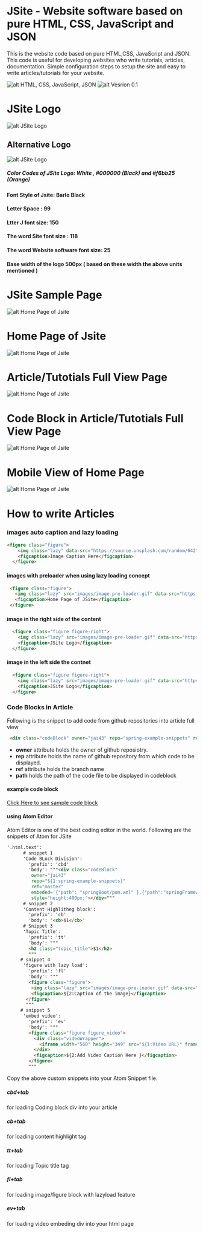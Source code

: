# JSite - Website software based on pure HTML, CSS, JavaScript and JSON
This is the website code based on pure HTML,CSS, JavaScript and JSON. This code is useful for developing websites who write tutorials, articles, documentation. Simple configuration steps to setup the site and easy to write articles/tutorials for your website. 

![alt HTML, CSS, JavaScript, JSON](https://img.shields.io/badge/Technologies-HTML,%20CSS,%20JavaScript,%20JSON-deeppink?style=for-the-badge) ![alt Vesrion 0.1](https://img.shields.io/badge/Version-0.1-green?style=for-the-badge)

# JSite Logo
![alt JSite Logo](https://drive.google.com/uc?id=1wMImMV9X9bxzEW3s18H716W3_ImShwQc&export=download)
## Alternative Logo
![alt JSite Logo](https://drive.google.com/uc?id=1WQo5FDiLfUyPoz89eLwqYpEFL3IvWD8A&export=download)


##### Color Codes of JSite Logo: White , #000000 (Black)  and #f6bb25 (Orange) 
#### Font Style of Jsite: Barlo Black
#### Letter Space : 99
#### Ltter J font size: 150
#### The word Site font size : 118
#### The word Website software font size: 25
#### Base width of the logo 500px ( based on these width the above units mentioned )

# JSite Sample Page
![alt Home Page of Jsite](https://drive.google.com/uc?id=1LimXSW54PTOtfxcWhWNXNIs6ldr2OaMk)

# Home Page of Jsite
![alt Home Page of Jsite](https://drive.google.com/uc?id=1tGtYqV7jUVXkgOl1t10PTd9XnwZh7nPO)
# Article/Tutotials Full View Page 
![alt Home Page of Jsite](https://drive.google.com/uc?id=1JKGSFYPGueScVzW1n1jxlsViNmBc6m3K)
# Code Block in Article/Tutotials Full View Page 
![alt Home Page of Jsite](https://drive.google.com/uc?id=1C1F7ZQPMX9bQil1J7BBfllA9ZRFG7nfd)
# Mobile View of Home Page
![alt Home Page of Jsite](https://drive.google.com/uc?id=1Ighk3XZUneYXLZKBdsFmK5LGH1hh6Nmu)
# How to write Articles
### images auto caption and lazy loading

```HTML
<figure class="figure">
    <img class="lazy" data-src="https://source.unsplash.com/random/642" />
    <figcaption>Image Caption Here</figcaption>
  </figure>
 ```
 
 #### images with preloader when using lazy loading concept
 ```HTML
  <figure class="figure">
    <img class="lazy" src="images/image-pre-loader.gif" data-src="https://drive.google.com/uc?id=1tGtYqV7jUVXkgOl1t10PTd9XnwZh7nPO&export=download" />
    <figcaption>Home Page of JSite</figcaption>
  </figure>
```
#### image in the right side of the content
```HTML
  <figure class="figure figure-right">
    <img class="lazy" src="images/image-pre-loader.gif" data-src="https://drive.google.com/uc?id=1wMImMV9X9bxzEW3s18H716W3_ImShwQc" />
    <figcaption>JSite Logo</figcaption>
  </figure>
```

#### image in the left side the contnet
```HTML
  <figure class="figure figure-right">
    <img class="lazy" src="images/image-pre-loader.gif" data-src="https://drive.google.com/uc?id=1wMImMV9X9bxzEW3s18H716W3_ImShwQc" />
    <figcaption>JSite Logo</figcaption>
  </figure>
```


 ### Code Blocks in Article
 Following is the snippet to add code from github repositories into article full view
 ```HTML
  <div class="codeBlock" owner="jai43" repo="spring-example-snippets" ref="master" embeded='{"path": "springBoot/@Bean/singleton_bean.java" },{"path": "springBoot/@Bean/prototye_bean.java" }' style="height:600px;"></div>
```
- **owner** attribute holds the owner of github reposiotry.
- **rep** attribute holds the name of github repository from which code to be displayed.
- **ref** attribute holds the branch name 
- **path** holds the path of the code file to be displayed in codeblock
#### example code block
[Click Here to see sample code block](#code-block-in-articletutotials-full-view-page)

#### using Atom Editor 
Atom Editor is one of the best coding editor in the world. Following are the snippets of Atom for JSite 
```HTML
'.html.text':
      # snippet 1
      'Code BLock Division':
        'prefix': 'cbd'
        'body': """<div class="codeBlock"
         owner="jai43"
         repo="${1:spring-example-snippets}"
         ref="master"
         embeded='{"path": "springBoot/pom.xml" },{"path":"springFramework/pom.xml"}'
         style="height:400px;"></div>"""
      # snippet 2
      'Content Highlitheg block':
        'prefix': 'cb'
        'body': '<cb>$1</cb>'
      # Snippet 3
      'Topic Title':
        'prefix': 'tt'
        'body': """
        <h2 class="topic_title">$1</h2>
        """
     # snippet 4
      'figure with lazy load':
        'prefix': 'fl'
        'body': """
        <figure class="figure">
         <img class="lazy" src="images/image-pre-loader.gif" data-src="${1:imageurl}" />
         <figcaption>${2:Caption of the image}</figcaption>
       </figure>
       """
     # snippet 5
      'embed video':
        'prefix': 'ev'
        'body': """
        <figure class="figure figure_video">
          <div class="videoWrapper">
            <iframe width="560" height="349" src="${1:Video URL}" frameborder="0" allowfullscreen=""></iframe>
          </div>
          <figcaption>${2:Add Video Caption Here }</figcaption>
        </figure>
        """
```


Copy the above custom snippets into your Atom Snippet file.

##### cbd+tab 
for loading Coding block div into your article
##### cb+tab
for loading content highlight tag
##### tt+tab
for loading Topic title tag
##### fl+tab
for loading image/figure block with lazyload feature
##### ev+tab 
for loading video embeding div into your html page





  
  

